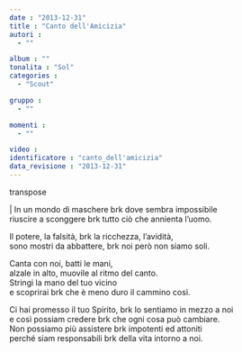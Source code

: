 ```yaml
---
date : "2013-12-31"
title : "Canto dell'Amicizia"
autori : 
  - ""

album : ""
tonalita : "Sol"
categories : 
  - "Scout"

gruppo : 
  - ""

momenti : 
  - ""

video : 
identificatore : "canto_dell'amicizia"
data_revisione : "2013-12-31"
---
```

   
transpose  
  
| In un mondo di maschere  brk dove sembra impossibile  
 riuscire a sconggere brk tutto ciò che annienta l’uomo.  
  
Il potere, la falsità, brk la ricchezza, l’avidità,   
sono mostri da abbattere, brk noi però non siamo soli.  
  
  
Canta con noi, batti le mani,   
alzale in alto, muovile al ritmo del canto.   
Stringi la mano del tuo vicino   
e scoprirai brk che è meno duro il cammino così.   
  
  
  
Ci hai promesso il tuo Spirito, brk lo sentiamo in mezzo a noi   
e così possiam credere brk che ogni cosa può cambiare.   
Non possiamo più assistere brk impotenti ed attoniti   
perché siam responsabili brk della vita intorno a noi.  
  
